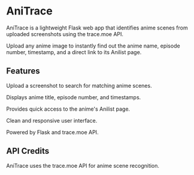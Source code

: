 # AniTrace
AniTrace is a lightweight Flask web app that identifies anime scenes from uploaded screenshots using the trace.moe API.

Upload any anime image to instantly find out the anime name, episode number, timestamp, and a direct link to its Anilist page.

## Features
Upload a screenshot to search for matching anime scenes.

Displays anime title, episode number, and timestamps.

Provides quick access to the anime's Anilist page.

Clean and responsive user interface.

Powered by Flask and trace.moe API.

## API Credits
AniTrace uses the trace.moe API for anime scene recognition.
